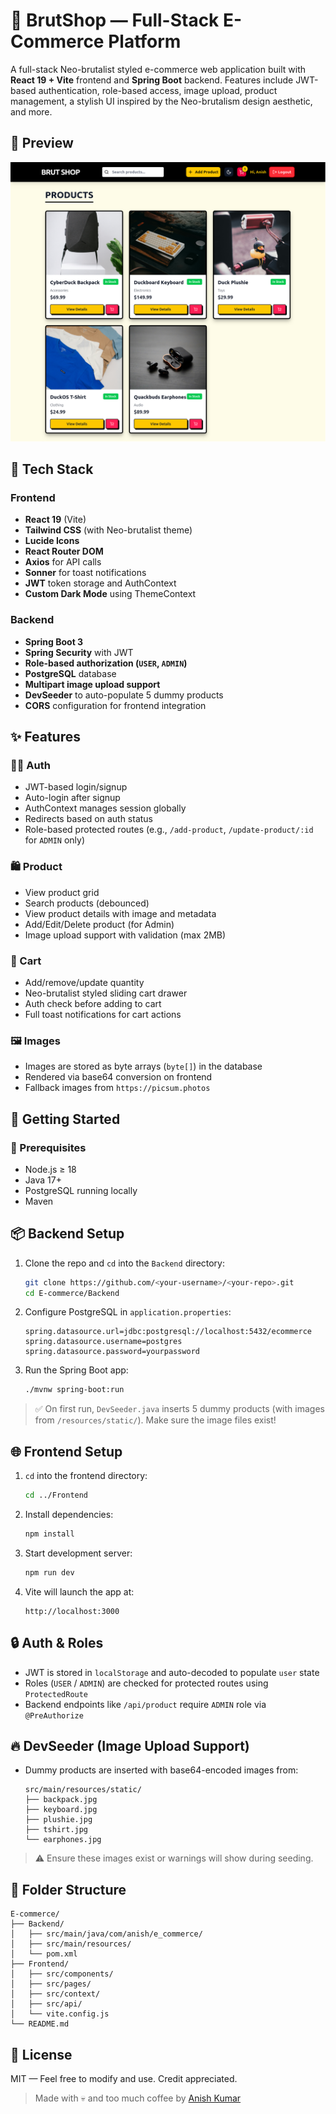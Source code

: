 # 🛒 BrutShop — Full-Stack E-Commerce Platform

A full-stack Neo-brutalist styled e-commerce web application built with **React 19 + Vite** frontend and **Spring Boot** backend. Features include JWT-based authentication, role-based access, image upload, product management, a stylish UI inspired by the Neo-brutalism design aesthetic, and more.

## 📸 Preview

![Preview](./Screenshot.png)

## 🔧 Tech Stack

### Frontend
- **React 19** (Vite)
- **Tailwind CSS** (with Neo-brutalist theme)
- **Lucide Icons**
- **React Router DOM**
- **Axios** for API calls
- **Sonner** for toast notifications
- **JWT** token storage and AuthContext
- **Custom Dark Mode** using ThemeContext

### Backend
- **Spring Boot 3**
- **Spring Security** with JWT
- **Role-based authorization (`USER`, `ADMIN`)**
- **PostgreSQL** database
- **Multipart image upload support**
- **DevSeeder** to auto-populate 5 dummy products
- **CORS** configuration for frontend integration

## ✨ Features

### 👨‍💻 Auth
- JWT-based login/signup
- Auto-login after signup
- AuthContext manages session globally
- Redirects based on auth status
- Role-based protected routes (e.g., `/add-product`, `/update-product/:id` for `ADMIN` only)

### 🛍 Product
- View product grid
- Search products (debounced)
- View product details with image and metadata
- Add/Edit/Delete product (for Admin)
- Image upload support with validation (max 2MB)

### 🛒 Cart
- Add/remove/update quantity
- Neo-brutalist styled sliding cart drawer
- Auth check before adding to cart
- Full toast notifications for cart actions

### 🖼 Images
- Images are stored as byte arrays (`byte[]`) in the database
- Rendered via base64 conversion on frontend
- Fallback images from `https://picsum.photos`

## 🚀 Getting Started

### 🔧 Prerequisites
- Node.js ≥ 18
- Java 17+
- PostgreSQL running locally
- Maven

## 📦 Backend Setup

1. Clone the repo and `cd` into the `Backend` directory:
   ```bash
   git clone https://github.com/<your-username>/<your-repo>.git
   cd E-commerce/Backend
   ```

2. Configure PostgreSQL in `application.properties`:
   ```properties
   spring.datasource.url=jdbc:postgresql://localhost:5432/ecommerce
   spring.datasource.username=postgres
   spring.datasource.password=yourpassword
   ```

3. Run the Spring Boot app:
   ```bash
   ./mvnw spring-boot:run
   ```

> ✅ On first run, `DevSeeder.java` inserts 5 dummy products (with images from `/resources/static/`). Make sure the image files exist!

## 🌐 Frontend Setup

1. `cd` into the frontend directory:
   ```bash
   cd ../Frontend
   ```

2. Install dependencies:
   ```bash
   npm install
   ```

3. Start development server:
   ```bash
   npm run dev
   ```

4. Vite will launch the app at:
   ```
   http://localhost:3000
   ```

## 🔒 Auth & Roles

- JWT is stored in `localStorage` and auto-decoded to populate `user` state
- Roles (`USER` / `ADMIN`) are checked for protected routes using `ProtectedRoute`
- Backend endpoints like `/api/product` require `ADMIN` role via `@PreAuthorize`

## 🔥 DevSeeder (Image Upload Support)

- Dummy products are inserted with base64-encoded images from:
  ```
  src/main/resources/static/
  ├── backpack.jpg
  ├── keyboard.jpg
  ├── plushie.jpg
  ├── tshirt.jpg
  └── earphones.jpg
  ```

> ⚠️ Ensure these images exist or warnings will show during seeding.

## 🧠 Folder Structure

```
E-commerce/
├── Backend/
│   ├── src/main/java/com/anish/e_commerce/
│   ├── src/main/resources/
│   └── pom.xml
├── Frontend/
│   ├── src/components/
│   ├── src/pages/
│   ├── src/context/
│   ├── src/api/
│   └── vite.config.js
└── README.md
```

## 📝 License

MIT — Feel free to modify and use. Credit appreciated.

> Made with 💀 and too much coffee by [Anish Kumar](https://github.com/Sarcastic-Soul)
